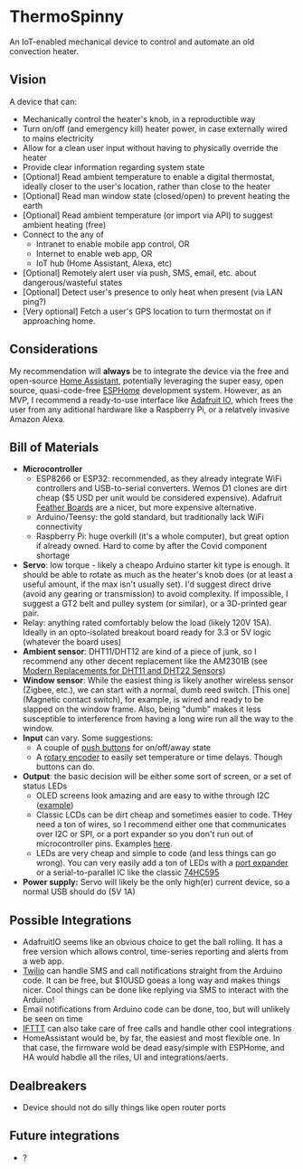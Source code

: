 # ThermoSpinny
An IoT-enabled mechanical device to control and automate an old convection heater.

## Vision
A device that can:
  - Mechanically control the heater's knob, in a reproductible way
  - Turn on/off (and emergency kill) heater power, in case externally wired to mains electricity
  - Allow for a clean user input without having to physically override the heater
  - Provide clear information regarding system state
  - [Optional] Read ambient temperature to enable a digital thermostat, ideally closer to the user's location, rather than close to the heater
  - [Optional] Read man window state (closed/open) to prevent heating the earth
  - [Optional] Read ambient temperature (or import via API) to suggest ambient heating (free)
  - Connect to the any of
    - Intranet to enable mobile app control, OR
    - Internet to enable web app, OR
    - IoT hub (Home Assistant, Alexa, etc)
  - [Optional] Remotely alert user via push, SMS, email, etc. about dangerous/wasteful states 
  - [Optional] Detect user's presence to only heat when present (via LAN ping?)
  - [Very optional] Fetch a user's GPS location to turn thermostat on if approaching home.

## Considerations
My recommendation will **always** be to integrate the device via the free and open-source [Home Assistant](home-assistant.io), potentially leveraging the super easy, open source, quasi-code-free [ESPHome](esphome.io) development system.
However, as an MVP, I recommend a ready-to-use interface like [Adafruit IO](https://io.adafruit.com), which frees the user from any aditional hardware like a Raspberry Pi, or a relatvely invasive Amazon Alexa.

## Bill of Materials
- **Microcontroller**
  - ESP8266 or ESP32: recommended, as they already integrate WiFi controllers and USB-to-serial converters. Wemos D1 clones are dirt cheap ($5 USD per unit would be considered expensive). Adafruit [Feather Boards](https://www.adafruit.com/category/946) are a nicer, but more expensive alternative.
  - Arduino/Teensy: the gold standard, but traditionally lack WiFi connectivity 
  - Raspberry Pi: huge overkill (it's a whole computer), but great option if already owned. Hard to come by after the Covid component shortage
- **Servo**: low torque - likely a cheapo Arduino starter kit type is enough. It should be able to rotate as much as the heater's knob does (or at least a useful amount, if the max isn't usually set). I'd suggest direct drive (avoid any gearing or transmission) to avoid complexity. If impossible, I suggest a GT2 belt and pulley system (or similar), or a 3D-printed gear pair.
- Relay: anything rated comfortably below the load (likely 120V 15A). Ideally in an opto-isolated breakout board ready for 3.3 or 5V logic (whatever the board uses)
- **Ambient sensor**: DHT11/DHT12 are kind of a piece of junk, so I recommend any other decent replacement like the AM2301B (see [Modern Replacements for DHT11 and DHT22 Sensors](https://learn.adafruit.com/modern-replacements-for-dht11-dht22-sensors))
- **Window sensor**: While the easiest thing is likely another wireless sensor (Zigbee, etc.), we can start with a normal, dumb reed switch. [This one](Magnetic contact switch), for example, is wired and ready to be slapped on the window frame. Also, being "dumb" makes it less susceptible to interference from having a long wire run all the way to the window.
- **Input** can vary. Some suggestions: 
  - A couple of [push buttons](https://duckduckgo.com/?q=push+button+&t=newext&atb=v336-1&iar=images&iax=images&ia=images) for on/off/away state 
  - A [rotary encoder]([https://duckduckgo.com/?q=rotary+encoder+with+knob&t=newext&atb=v336-1&iar=images&iax=images&ia=images](https://lastminuteengineers.com/rotary-encoder-arduino-tutorial/)) to easily set temperature or time delays. Though buttons can do.
- **Output**: the basic decision will be either some sort of screen, or a set of status LEDs
  - OLED screens look amazing and are easy to withe through I2C ([example](https://www.adafruit.com/product/4650))
  - Classic LCDs can be dirt cheap and sometimes easier to code. THey need a ton of wires, so I recommend either one that communicates over I2C or SPI, or a port expander so you don't run out of microcontroller pins. Examples [here](https://www.adafruit.com/category/96). 
  - LEDs are very cheap and simple to code (and less things can go wrong). You can very easily add a ton of LEDs with a [port expander](https://learn.adafruit.com/adafruit-pcf8575/overview) or a serial-to-parallel IC like the classic [74HC595](https://www.arduino.cc/en/Tutorial/Foundations/ShiftOut)
- **Power supply:** Servo will likely be the only high(er) current device, so a normal USB should do (5V 1A) 

## Possible Integrations
- AdafruitIO seems like an obvious choice to get the ball rolling. It has a free version which allows control, time-series reporting and alerts from a web app.
- [Twilio](https://www.twilio.com/) can handle SMS and call notifications straight from the Arduino code. It can be free, but $10USD goeas a long way and makes things nicer. Cool things can be done like replying via SMS to interact with the Arduino!
- Email notifications from Arduino code can be done, too, but will unlikely be seen on time 
- [IFTTT](https://ifttt.com/) can also take care of free calls and handle other cool integrations
- HomeAssistant would be, by far, the easiest and most flexible one. In that case, the firmware wold be dead easy/simple with ESPHome, and HA would habdle all the riles, UI and integrations/aerts.

 ## Dealbreakers
 - Device should not do silly things like open router ports

## Future integrations
- ?
 
